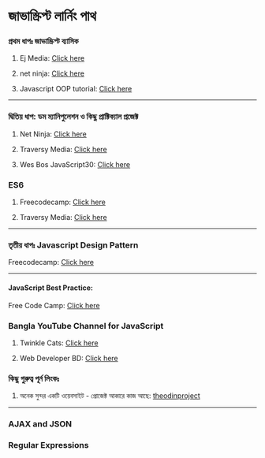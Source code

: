 
# জাভাস্ক্রিপ্ট লার্নিং পাথ

### প্রথম ধাপঃ জাভাস্ক্রিপ্ট ব্যাসিক

1. Ej Media: [Click here](https://www.youtube.com/playlist?list=PLr6-GrHUlVf96NLj3PQq-tmEB6woZjwEl)

2. net ninja: [Click here](https://www.youtube.com/playlist?list=PL4cUxeGkcC9i9Ae2D9Ee1RvylH38dKuET)

3. Javascript OOP tutorial: [Click here](https://www.youtube.com/playlist?list=PL7pEw9n3GkoW0ceMeoycg9D00YjPAbtvt)

-------------------------------------------------------------------------------------------------

### দ্বিতিয় ধাপ: ডম ম্যানিপুলেশন ও কিছু প্রাক্টিক্যাল প্রজেক্ট

1. Net Ninja: [Click here](https://www.youtube.com/playlist?list=PL4cUxeGkcC9gfoKa5la9dsdCNpuey2s-V)

2. Traversy Media: [Click here](https://www.youtube.com/playlist?list=PLillGF-RfqbbnEGy3ROiLWk7JMCuSyQtX)

3. Wes Bos JavaScript30: [Click here](https://www.youtube.com/playlist?list=PLu8EoSxDXHP6CGK4YVJhL_VWetA865GOH)

### ES6

1. Freecodecamp: [Click here](https://www.youtube.com/playlist?list=PLWKjhJtqVAbljtmmeS0c-CEl2LdE-eR_F)

2. Traversy Media: [Click here](https://www.youtube.com/playlist?list=PLillGF-RfqbZ7s3t6ZInY3NjEOOX7hsBv)

------------------------------------------------------------------------------------------------------

### তৃতীয় ধাপঃ Javascript Design Pattern

Freecodecamp: [Click here](https://www.youtube.com/playlist?list=PLWKjhJtqVAbnZtkAI3BqcYxKnfWn_C704)

------------------------------------------------------------------------------------------------------

#### JavaScript Best Practice: 
Free Code Camp: [Click here](https://learn.freecodecamp.org/javascript-algorithms-and-data-structures/basic-javascript/)

### Bangla YouTube Channel for JavaScript

1. Twinkle Cats: [Click here](https://www.youtube.com/channel/UCrmHQdRbYKFsB602Duho4Tw/playlists)

2. Web Developer BD: [Click here](https://www.youtube.com/channel/UCZvv8EtSuh9PUhUBv0f8_CA/playlists)

### কিছু গুরুত্ব পূর্ন লিংকঃ

1. অনেক সুন্দর একটি ওয়েবসাইট - প্রোজেক্ট আকারে কাজ আছে: [theodinproject](https://www.theodinproject.com/courses/javascript)

---------------------------------------------------------------------------------------------------------
### AJAX and JSON

### Regular Expressions
